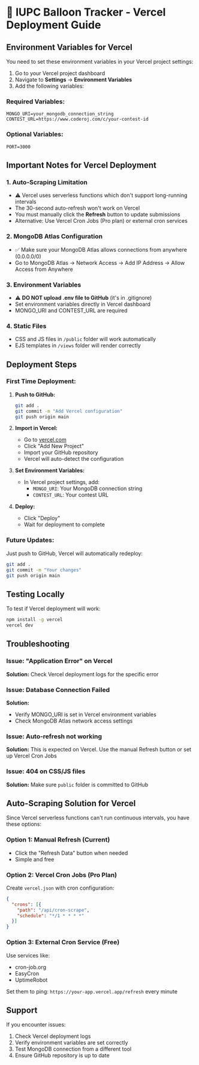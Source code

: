 # 🎈 IUPC Balloon Tracker - Vercel Deployment Guide

## Environment Variables for Vercel

You need to set these environment variables in your Vercel project settings:

1. Go to your Vercel project dashboard
2. Navigate to **Settings** → **Environment Variables**
3. Add the following variables:

### Required Variables:

```
MONGO_URI=your_mongodb_connection_string
CONTEST_URL=https://www.coderoj.com/c/your-contest-id
```

### Optional Variables:

```
PORT=3000
```

## Important Notes for Vercel Deployment

### 1. **Auto-Scraping Limitation**
- ⚠️ Vercel uses serverless functions which don't support long-running intervals
- The 30-second auto-refresh won't work on Vercel
- You must manually click the **Refresh** button to update submissions
- Alternative: Use Vercel Cron Jobs (Pro plan) or external cron services

### 2. **MongoDB Atlas Configuration**
- ✅ Make sure your MongoDB Atlas allows connections from anywhere (0.0.0.0/0)
- Go to MongoDB Atlas → Network Access → Add IP Address → Allow Access from Anywhere

### 3. **Environment Variables**
- ⚠️ **DO NOT upload .env file to GitHub** (it's in .gitignore)
- Set environment variables directly in Vercel dashboard
- MONGO_URI and CONTEST_URL are required

### 4. **Static Files**
- CSS and JS files in `/public` folder will work automatically
- EJS templates in `/views` folder will render correctly

## Deployment Steps

### First Time Deployment:

1. **Push to GitHub:**
   ```bash
   git add .
   git commit -m "Add Vercel configuration"
   git push origin main
   ```

2. **Import in Vercel:**
   - Go to [vercel.com](https://vercel.com)
   - Click "Add New Project"
   - Import your GitHub repository
   - Vercel will auto-detect the configuration

3. **Set Environment Variables:**
   - In Vercel project settings, add:
     - `MONGO_URI`: Your MongoDB connection string
     - `CONTEST_URL`: Your contest URL

4. **Deploy:**
   - Click "Deploy"
   - Wait for deployment to complete

### Future Updates:

Just push to GitHub, Vercel will automatically redeploy:
```bash
git add .
git commit -m "Your changes"
git push origin main
```

## Testing Locally

To test if Vercel deployment will work:

```bash
npm install -g vercel
vercel dev
```

## Troubleshooting

### Issue: "Application Error" on Vercel
**Solution:** Check Vercel deployment logs for the specific error

### Issue: Database Connection Failed
**Solution:** 
- Verify MONGO_URI is set in Vercel environment variables
- Check MongoDB Atlas network access settings

### Issue: Auto-refresh not working
**Solution:** This is expected on Vercel. Use the manual Refresh button or set up Vercel Cron Jobs

### Issue: 404 on CSS/JS files
**Solution:** Make sure `public` folder is committed to GitHub

## Auto-Scraping Solution for Vercel

Since Vercel serverless functions can't run continuous intervals, you have these options:

### Option 1: Manual Refresh (Current)
- Click the "Refresh Data" button when needed
- Simple and free

### Option 2: Vercel Cron Jobs (Pro Plan)
Create `vercel.json` with cron configuration:
```json
{
  "crons": [{
    "path": "/api/cron-scrape",
    "schedule": "*/1 * * * *"
  }]
}
```

### Option 3: External Cron Service (Free)
Use services like:
- cron-job.org
- EasyCron
- UptimeRobot

Set them to ping: `https://your-app.vercel.app/refresh` every minute

## Support

If you encounter issues:
1. Check Vercel deployment logs
2. Verify environment variables are set correctly
3. Test MongoDB connection from a different tool
4. Ensure GitHub repository is up to date
